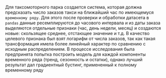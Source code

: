Для таксомоторного парка создается система, которая должна предсказать число заказов такси на ближайший час по имеющемуся `временному ряду`. Для этого после проверки и обработки датасета в `pandas` данные ресемплируются до часового интервала и из даты заказа выделяются отдельные признаки (час, день недели, месяц) и создаются новые: скользящее среднее, отстающее значение и т.д. В качество целевого признака был взят логарифм от числа заказов, так как такая трансформация имела более линейный характер по сравнению с исходным распределением. В процессе исследования была предпринята попытка построить модель для каждой компоненты временного ряда (тренд, сезонность и остатки), однако лучший результат дал градиентный бустинг, примененный к полному временному ряду 

